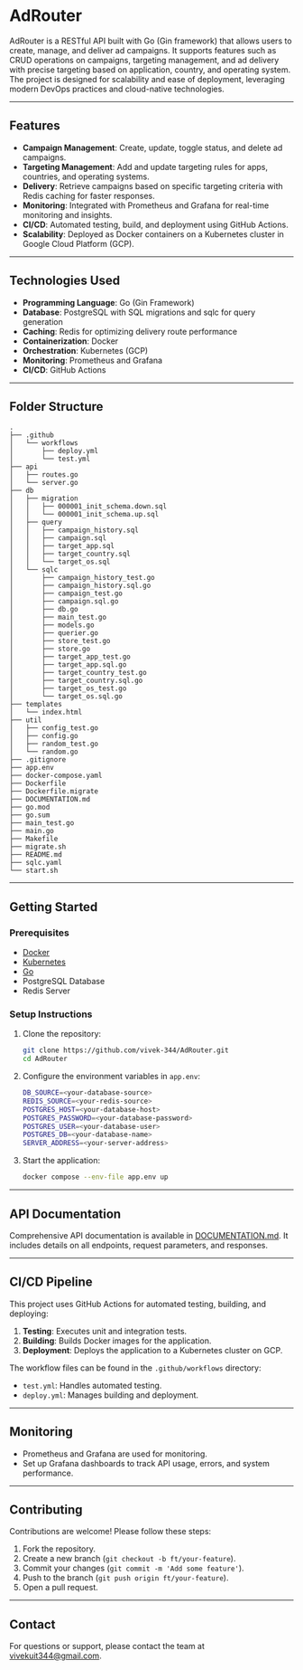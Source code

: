 # AdRouter

AdRouter is a RESTful API built with Go (Gin framework) that allows users to create, manage, and deliver ad campaigns. It supports features such as CRUD operations on campaigns, targeting management, and ad delivery with precise targeting based on application, country, and operating system. The project is designed for scalability and ease of deployment, leveraging modern DevOps practices and cloud-native technologies.

---

## Features

- **Campaign Management**: Create, update, toggle status, and delete ad campaigns.
- **Targeting Management**: Add and update targeting rules for apps, countries, and operating systems.
- **Delivery**: Retrieve campaigns based on specific targeting criteria with Redis caching for faster responses.
- **Monitoring**: Integrated with Prometheus and Grafana for real-time monitoring and insights.
- **CI/CD**: Automated testing, build, and deployment using GitHub Actions.
- **Scalability**: Deployed as Docker containers on a Kubernetes cluster in Google Cloud Platform (GCP).

---

## Technologies Used

- **Programming Language**: Go (Gin Framework)
- **Database**: PostgreSQL with SQL migrations and sqlc for query generation
- **Caching**: Redis for optimizing delivery route performance
- **Containerization**: Docker
- **Orchestration**: Kubernetes (GCP)
- **Monitoring**: Prometheus and Grafana
- **CI/CD**: GitHub Actions

---

## Folder Structure

```
.
├── .github
│   └── workflows
│       ├── deploy.yml
│       └── test.yml
├── api
│   ├── routes.go
│   └── server.go
├── db
│   ├── migration
│   │   ├── 000001_init_schema.down.sql
│   │   └── 000001_init_schema.up.sql
│   ├── query
│   │   ├── campaign_history.sql
│   │   ├── campaign.sql
│   │   ├── target_app.sql
│   │   ├── target_country.sql
│   │   └── target_os.sql
│   └── sqlc
│       ├── campaign_history_test.go
│       ├── campaign_history.sql.go
│       ├── campaign_test.go
│       ├── campaign.sql.go
│       ├── db.go
│       ├── main_test.go
│       ├── models.go
│       ├── querier.go
│       ├── store_test.go
│       ├── store.go
│       ├── target_app_test.go
│       ├── target_app.sql.go
│       ├── target_country_test.go
│       ├── target_country.sql.go
│       ├── target_os_test.go
│       └── target_os.sql.go
├── templates
│   └── index.html
├── util
│   ├── config_test.go
│   ├── config.go
│   ├── random_test.go
│   └── random.go
├── .gitignore
├── app.env
├── docker-compose.yaml
├── Dockerfile
├── Dockerfile.migrate
├── DOCUMENTATION.md
├── go.mod
├── go.sum
├── main_test.go
├── main.go
├── Makefile
├── migrate.sh
├── README.md
├── sqlc.yaml
└── start.sh
```

---

## Getting Started

### Prerequisites

- [Docker](https://www.docker.com/)
- [Kubernetes](https://kubernetes.io/)
- [Go](https://go.dev/)
- PostgreSQL Database
- Redis Server

### Setup Instructions

1. Clone the repository:
    
    ```bash
    git clone https://github.com/vivek-344/AdRouter.git
    cd AdRouter
    ```
    
2. Configure the environment variables in `app.env`:
    
    ```bash
    DB_SOURCE=<your-database-source>
	REDIS_SOURCE=<your-redis-source>
	POSTGRES_HOST=<your-database-host>
	POSTGRES_PASSWORD=<your-database-password>
	POSTGRES_USER=<your-database-user>
	POSTGRES_DB=<your-database-name>
	SERVER_ADDRESS=<your-server-address>
    ```
    
3.  Start the application:
    
    ```bash
    docker compose --env-file app.env up
    ```


---

## API Documentation

Comprehensive API documentation is available in [DOCUMENTATION.md](https://github.com/vivek-344/AdRouter/blob/main/DOCUMENTATION.md). It includes details on all endpoints, request parameters, and responses.

---

## CI/CD Pipeline

This project uses GitHub Actions for automated testing, building, and deploying:

1. **Testing**: Executes unit and integration tests.
2. **Building**: Builds Docker images for the application.
3. **Deployment**: Deploys the application to a Kubernetes cluster on GCP.

The workflow files can be found in the `.github/workflows` directory:

- `test.yml`: Handles automated testing.
- `deploy.yml`: Manages building and deployment.

---

## Monitoring

- Prometheus and Grafana are used for monitoring.
- Set up Grafana dashboards to track API usage, errors, and system performance.

---

## Contributing

Contributions are welcome! Please follow these steps:

1. Fork the repository.
2. Create a new branch (`git checkout -b ft/your-feature`).
3. Commit your changes (`git commit -m 'Add some feature'`).
4. Push to the branch (`git push origin ft/your-feature`).
5. Open a pull request.

---

## Contact

For questions or support, please contact the team at [vivekuit344@gmail.com](mailto:vivekuit344@gmail.com).
